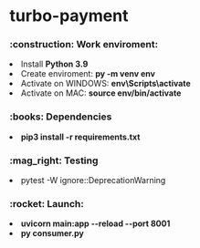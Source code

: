 # turbo-payment

<h3>:construction: Work enviroment:</h3>
<li>Install <b>Python 3.9</b></li> 
<li>Create enviroment: <b>py -m venv env</b></li> 
<li>Activate on WINDOWS: <b>env\Scripts\activate</b></li>
<li>Activate on MAC: <b>source env/bin/activate</b></li>
<h3>:books: Dependencies</h3>
<li><b>pip3 install -r requirements.txt</b></li>
<h3>:mag_right: Testing</h3>
<li>pytest -W ignore::DeprecationWarning</b></li>
<h3>:rocket: Launch:</h3>
<li><b>uvicorn main:app --reload --port 8001</b></li>
<li><b>py consumer.py</b></li>

